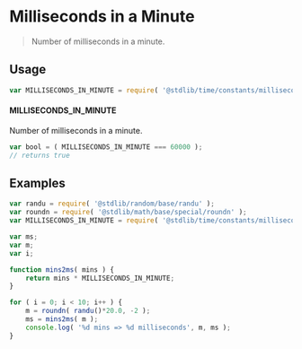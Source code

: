 # Milliseconds in a Minute

> Number of milliseconds in a minute.

<section class="usage">

## Usage

```javascript
var MILLISECONDS_IN_MINUTE = require( '@stdlib/time/constants/milliseconds-in-minute' );
```

#### MILLISECONDS_IN_MINUTE

Number of milliseconds in a minute.

```javascript
var bool = ( MILLISECONDS_IN_MINUTE === 60000 );
// returns true
```

</section>

<!-- /.usage -->

<section class="examples">

## Examples

```javascript
var randu = require( '@stdlib/random/base/randu' );
var roundn = require( '@stdlib/math/base/special/roundn' );
var MILLISECONDS_IN_MINUTE = require( '@stdlib/time/constants/milliseconds-in-minute' );

var ms;
var m;
var i;

function mins2ms( mins ) {
    return mins * MILLISECONDS_IN_MINUTE;
}

for ( i = 0; i < 10; i++ ) {
    m = roundn( randu()*20.0, -2 );
    ms = mins2ms( m );
    console.log( '%d mins => %d milliseconds', m, ms );
}
```

</section>

<!-- /.examples -->

<section class="links">

</section>

<!-- /.links -->
